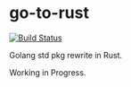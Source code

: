 # go-to-rust

[![Build Status](https://travis-ci.org/andelf/go-to-rust.svg?branch=master)](https://travis-ci.org/andelf/go-to-rust)

Golang std pkg rewrite in Rust.

Working in Progress.

